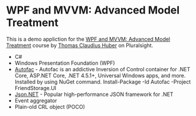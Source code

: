 # WPF and MVVM: Advanced Model Treatment
This is a demo appliction for the [WPF and MVVM: Advanced Model Treatment](https://app.pluralsight.com/library/courses/wpf-mvvm-advanced-model-treatment/table-of-contents) course by [Thomas Claudius Huber](https://app.pluralsight.com/profile/author/thomas-huber) on Pluralsight.

* C#
* Windows Presentation Foundation (WPF)
* [Autofac](https://autofac.org/) - Autofac is an addictive Inversion of Control container for .NET Core, ASP.NET Core, .NET 4.5.1+, Universal Windows apps, and more. Installed by using NuGet command. Install-Package -Id Autofac -Project FriendStorage.UI
* [Json.NET](https://www.newtonsoft.com/json) - Popular high-performance JSON framework for .NET 
* Event aggregator
* Plain-old CRL object (POCO)
